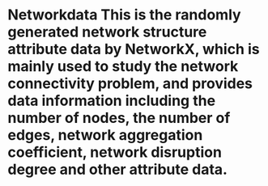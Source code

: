 # Networkdata This is the randomly generated network structure attribute data by NetworkX, which is mainly used to study the network connectivity problem, and provides data information including the number of nodes, the number of edges, network aggregation coefficient, network disruption degree and other attribute data.
